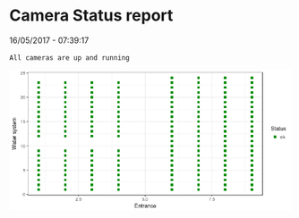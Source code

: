 Camera Status report
================
16/05/2017 - 07:39:17

    All cameras are up and running

![](camreport_files/figure-markdown_github/unnamed-chunk-2-1.png)

